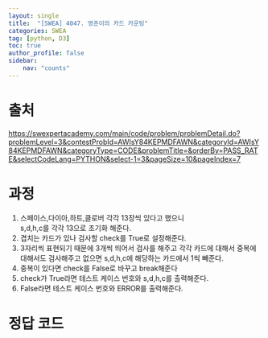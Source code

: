 ```yaml
---
layout: single
title:  "[SWEA] 4047. 영준이의 카드 카운팅"
categories: SWEA
tag: [python, D3]
toc: true
author_profile: false
sidebar:
    nav: "counts"
---
```


# 출처
<https://swexpertacademy.com/main/code/problem/problemDetail.do?problemLevel=3&contestProbId=AWIsY84KEPMDFAWN&categoryId=AWIsY84KEPMDFAWN&categoryType=CODE&problemTitle=&orderBy=PASS_RATE&selectCodeLang=PYTHON&select-1=3&pageSize=10&pageIndex=7>


  
  
# 과정
1. 스페이스,다이아,하트,클로버 각각 13장씩 있다고 했으니  
s,d,h,c를 각각 13으로 초기화 해준다.
2. 겹치는 카드가 있나 검사할 check를 True로 설정해준다.
3. 3자리씩 표현되기 때문에 3개씩 띄어서 검사를 해주고 각각 카드에 대해서 중복에 대해서도 검사해주고 없으면 s,d,h,c에 해당하는 카드에서 1씩 빼준다.
4. 중복이 있다면 check를 False로 바꾸고 break해준다
5. check가 True라면 테스트 케이스 번호와 s,d,h,c를 출력해준다.
6. False라면 테스트 케이스 번호와 ERROR를 출력해준다.






# 정답 코드
<script src="https://gist.github.com/kghees/8cf9c5b5dd2b8939d6e141b7f939cf21.js"></script>